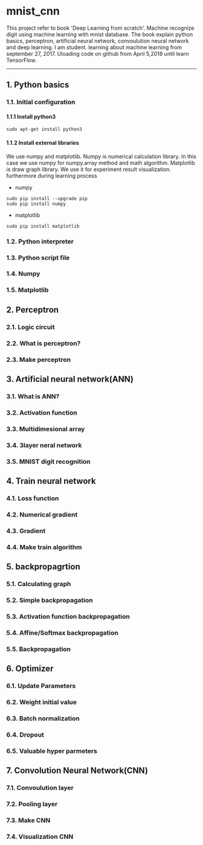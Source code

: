 # mnist_cnn

This project refer to book 'Deep Learning from scratch'. Machine recognize digit using machine learning with mnist database. 
The book explain python basics, perceptron, artificial neural network, convoulution neural network and deep learning.
I am student. learning about machine learning from september 27, 2017. Uloading code on github from April 5,2018 until learn TensorFlow.  
<hr/>

## 1. Python basics
 ### 1.1. Initial configuration
  #### 1.1.1 Install python3
  <pre><code>sudo apt-get install python3</code></pre>
  #### 1.1.2 Install external libraries
  We use numpy and matplotlib. Numpy is numerical calculation library. In this case we use numpy for numpy.array method and math 
  algorithm. Matplotlib is draw graph library. We use it for experiment result visualization. furthermore during learning process 
  * numpy
  <pre><code>sudo pip install --upgrade pip
sudo pip install numpy</code></pre>
  * matplotlib
  <pre><code>sudo pip install matplotlib</code></pre>

 ### 1.2. Python interpreter
 ### 1.3. Python script file
 ### 1.4. Numpy
 ### 1.5. Matplotlib

## 2. Perceptron
 ### 2.1. Logic circuit
 ### 2.2. What is perceptron?
 ### 2.3. Make perceptron
 
## 3. Artificial neural network(ANN)
 ### 3.1. What is ANN?
 ### 3.2. Activation function
 ### 3.3. Multidimesional array
 ### 3.4. 3layer neral network
 ### 3.5. MNIST digit recognition

## 4. Train neural network
 ### 4.1. Loss function
 ### 4.2. Numerical gradient
 ### 4.3. Gradient
 ### 4.4. Make train algorithm

## 5. backpropagrtion
 ### 5.1. Calculating graph
 ### 5.2. Simple backpropagation
 ### 5.3. Activation function backpropagation
 ### 5.4. Affine/Softmax backpropagation
 ### 5.5. Backpropagation
 
## 6. Optimizer
 ### 6.1. Update Parameters
 ### 6.2. Weight initial value
 ### 6.3. Batch normalization
 ### 6.4. Dropout
 ### 6.5. Valuable hyper parmeters
 
## 7. Convolution Neural Network(CNN)
 ### 7.1. Convoulution layer
 ### 7.2. Pooling layer
 ### 7.3. Make CNN
 ### 7.4. Visualization CNN
